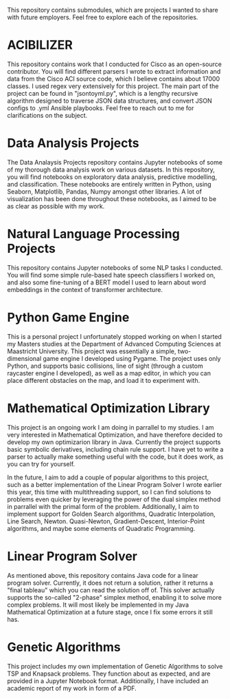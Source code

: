 This repository contains submodules, which are projects I wanted to share with future employers. Feel free to explore each of the repositories.

# ACIBILIZER
This repository contains work that I conducted for Cisco as an open-source contributor. You will find different parsers I wrote to extract information and data from the Cisco ACI source code, which I believe contains about 17000 classes. I used regex very extensively for this project. The main part of the project can be found in "jsontoyml.py", which is a lengthy recursive algorithm designed to traverse JSON data structures, and convert JSON configs to .yml Ansible playbooks. Feel free to reach out to me for clarifications on the subject. 

# Data Analysis Projects
The Data Analaysis Projects repository contains Jupyter notebooks of some of my thorough data analysis work on various datasets. In this repository, you will find notebooks on exploratory data analysis, predictive modelling, and classification. These notebooks are entirely written in Python, using Seaborn, Matplotlib, Pandas, Numpy amongst other libraries. A lot of visualization has been done throughout these notebooks, as I aimed to be as clear as possible with my work.

# Natural Language Processing Projects
This repository contains Jupyter notebooks of some NLP tasks I conducted. You will find some simple rule-based hate speech classifiers I worked on, and also some fine-tuning of a BERT model I used to learn about word embeddings in the context of transformer architecture. 

# Python Game Engine
This is a personal project I unfortunately stopped working on when I started my Masters studies at the Department of Advanced Computing Sciences at Maastricht University. This project was essentially a simple, two-dimensional game engine I developed using Pygame. The project uses only Python, and supports basic collisions, line of sight (through a custom raycaster engine I developed), as well as a map editor, in which you can place different obstacles on the map, and load it to experiment with.

# Mathematical Optimization Library
This project is an ongoing work I am doing in parrallel to my studies. I am very interested in Mathematical Optimization, and have therefore decided to develop my own optimizarion library in Java. Currently the project supports basic symbolic derivatives, including chain rule support. I have yet to write a parser to actually make something useful with the code, but it does work, as you can try for yourself. 

In the future, I aim to add a couple of popular algorithms to this project, such as a better implementation of the Linear Program Solver I wrote earlier this year, this time with multithreading support, so I can find solutions to problems even quicker by leveraging the power of the dual simplex method in parrallel with the primal form of the problem. Additionally, I aim to implement support for Golden Search algorithms, Quadratic Interpolation, Line Search, Newton. Quasi-Newton, Gradient-Descent, Interior-Point algorithms, and maybe some elements of Quadratic Programming. 

# Linear Program Solver
As mentioned above, this repository contains Java code for a linear program solver. Currently, it does not return a solution, rather it returns a "final tableau" which you can read the solution off of. This solver actually supports the so-called "2-phase" simplex method, enabling it to solve more complex problems. It will most likely be implemented in my Java Mathematical Optimization at a future stage, once I fix some errors it still has. 

# Genetic Algorithms
This project includes my own implementation of Genetic Algorithms to solve TSP and Knapsack problems. They function about as expected, and are provided in a Jupyter Notebook format. Additionally, I have included an academic report of my work in form of a PDF. 
